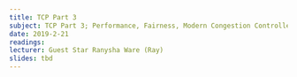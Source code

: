 ```yaml
---
title: TCP Part 3
subject: TCP Part 3; Performance, Fairness, Modern Congestion Controllers
date: 2019-2-21
readings:
lecturer: Guest Star Ranysha Ware (Ray)
slides: tbd
---
```

